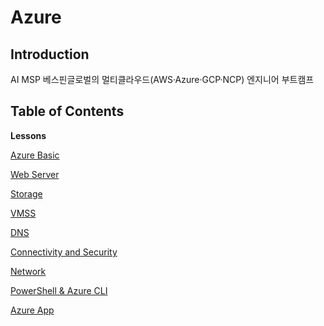 # Azure

## Introduction
AI MSP 베스핀글로벌의 멀티클라우드(AWS·Azure·GCP·NCP) 엔지니어 부트캠프 

## Table of Contents

**Lessons**

[Azure Basic](https://www.notion.so/Azure-25c5cf967b1b800eae46ee1a8158f2fa?source=copy_link)

[Web Server](https://www.notion.so/Web-App-25d5cf967b1b80e986c1ff44e39ac392?source=copy_link)

[Storage](https://www.notion.so/Storage-25e5cf967b1b80dfa454ecb0c2e91a7b?source=copy_link)

[VMSS](https://www.notion.so/VMSS-25e5cf967b1b802e9a14c66cfcac0b12?source=copy_link)

[DNS](https://www.notion.so/DNS-2615cf967b1b80eaa05cf4152e4b5703?source=copy_link)

[Connectivity and Security](https://www.notion.so/Connectivity-and-Security-2615cf967b1b803698dcccbc2b67ea70?source=copy_link)

[Network](https://www.notion.so/Network-2625cf967b1b803fbe1bf4428e62ea3f?source=copy_link)

[PowerShell & Azure CLI](https://www.notion.so/Azure-CLI-2635cf967b1b80bdb971d6233636e961?source=copy_link)

[Azure App](https://www.notion.so/Azure-App-2645cf967b1b80f482c1fc3c08844724?source=copy_link)